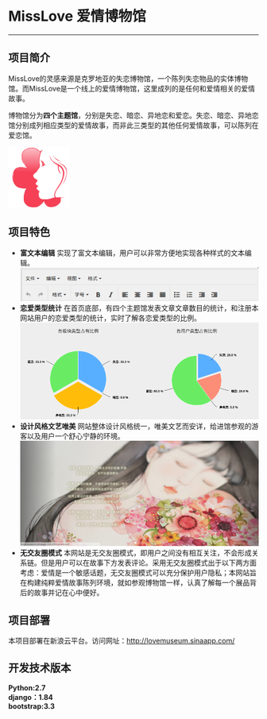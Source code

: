 # MissLove 爱情博物馆

***
## 项目简介
MissLove的灵感来源是克罗地亚的失恋博物馆，一个陈列失恋物品的实体博物馆。而MissLove是一个线上的爱情博物馆，这里成列的是任何和爱情相关的爱情故事。

博物馆分为**四个主题馆**，分别是失恋、暗恋、异地恋和爱恋。失恋、暗恋、异地恋馆分别成列相应类型的爱情故事，而非此三类型的其他任何爱情故事，可以陈列在爱恋馆。

![logo](readme_media/logo.png)


## 项目特色

- **富文本编辑**
实现了富文本编辑，用户可以非常方便地实现各种样式的文本编辑。
![富文本](readme_media/edit.jpg)
- **恋爱类型统计**
在首页底部，有四个主题馆发表文章文章数目的统计，和注册本网站用户的恋爱类型的统计，实时了解各恋爱类型的比例。
![](readme_media/lovepercentage.png)
- **设计风格文艺唯美**
网站整体设计风格统一，唯美文艺而安详，给进馆参观的游客以及用户一个舒心宁静的环境。
![](readme_media/main.png)
- **无交友圈模式**
本网站是无交友圈模式，即用户之间没有相互关注，不会形成关系链。但是用户可以在故事下方发表评论。采用无交友圈模式出于以下两方面考虑：爱情是一个敏感话题，无交友圈模式可以充分保护用户隐私；本网站旨在构建纯粹爱情故事陈列环境，就如参观博物馆一样，认真了解每一个展品背后的故事并记在心中便好。

## 项目部署
本项目部署在新浪云平台。访问网址：http://lovemuseum.sinaapp.com/


## 开发技术版本

**Python:2.7   
django：1.84   
bootstrap:3.3**
